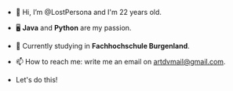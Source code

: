- 👋 Hi, I’m @LostPersona and I'm 22 years old.

- 🖥️ **Java** and **Python** are my passion.

- 📖 Currently studying in **Fachhochschule Burgenland**.

- 📫 How to reach me: write me an email on artdvmail@gmail.com.

- Let's do this!


